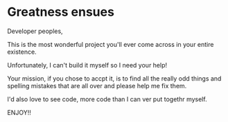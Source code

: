 # Greatness ensues

Developer peoples,

This is the most wonderful project you'll ever come across in your entire existence.

Unfortunately, I can't build it myself so I need your help!

Your mission, if you chose to accpt it, is to find all the really odd things and spelling mistakes that are all over and please help me fix them.

I'd also love to see code, more code than I can ver put togethr myself.
 
ENJOY!!

